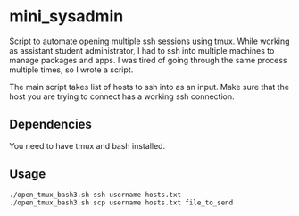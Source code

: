 # mini_sysadmin
Script to automate opening multiple ssh sessions using tmux. While working as assistant student administrator, I had to ssh into multiple machines to manage packages and apps. I was tired of going through the same process multiple times, so I wrote a script. 

The main script takes list of hosts to ssh into as an input. Make sure that the host you are trying to connect has a working ssh connection. 

## Dependencies 
You need to have tmux and bash installed. 

## Usage 
```
./open_tmux_bash3.sh ssh username hosts.txt
./open_tmux_bash3.sh scp username hosts.txt file_to_send
```
